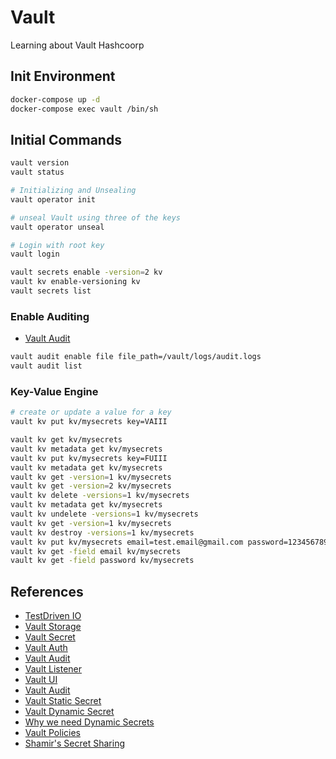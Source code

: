 # Vault

Learning about Vault Hashcoorp

## Init Environment

```bash
docker-compose up -d
docker-compose exec vault /bin/sh
```

## Initial Commands

```bash
vault version
vault status

# Initializing and Unsealing
vault operator init

# unseal Vault using three of the keys
vault operator unseal

# Login with root key
vault login

vault secrets enable -version=2 kv
vault kv enable-versioning kv
vault secrets list
```

### Enable Auditing

- [Vault Audit](https://www.vaultproject.io/docs/audit)

```bash
vault audit enable file file_path=/vault/logs/audit.logs
vault audit list
```

### Key-Value Engine

```bash
# create or update a value for a key
vault kv put kv/mysecrets key=VAIII

vault kv get kv/mysecrets
vault kv metadata get kv/mysecrets
vault kv put kv/mysecrets key=FUIII
vault kv metadata get kv/mysecrets
vault kv get -version=1 kv/mysecrets
vault kv get -version=2 kv/mysecrets
vault kv delete -versions=1 kv/mysecrets
vault kv metadata get kv/mysecrets
vault kv undelete -versions=1 kv/mysecrets
vault kv get -version=1 kv/mysecrets
vault kv destroy -versions=1 kv/mysecrets
vault kv put kv/mysecrets email=test.email@gmail.com password=123456789
vault kv get -field email kv/mysecrets
vault kv get -field password kv/mysecrets
```

## References

* [TestDriven IO](https://testdriven.io/blog/managing-secrets-with-vault-and-consul/)
* [Vault Storage](https://www.vaultproject.io/docs/configuration/storage/index.html)
* [Vault Secret](https://www.vaultproject.io/docs/secrets/index.html)
* [Vault Auth](https://www.vaultproject.io/docs/auth/index.html)
* [Vault Audit](https://www.vaultproject.io/docs/auth/index.html)
* [Vault Listener](https://www.vaultproject.io/docs/configuration/listener/tcp.html)
* [Vault UI](https://www.vaultproject.io/docs/configuration/ui/index.html)
* [Vault Audit](https://www.vaultproject.io/docs/audit/index.html)
* [Vault Static Secret](https://www.vaultproject.io/guides/secret-mgmt/static-secrets.html)
* [Vault Dynamic Secret](https://www.vaultproject.io/intro/getting-started/dynamic-secrets.html)
* [Why we need Dynamic Secrets](https://www.hashicorp.com/blog/why-we-need-dynamic-secrets)
* [Vault Policies](https://www.vaultproject.io/docs/concepts/policies.html#root-policy)
* [Shamir's Secret Sharing](https://en.wikipedia.org/wiki/Shamir's_Secret_Sharing)